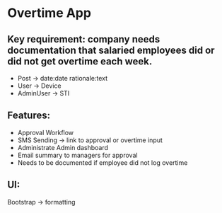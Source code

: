 # Overtime App

## Key requirement: company needs documentation that salaried employees did or did not get overtime each week.
- Post -> date:date rationale:text
- User -> Device
- AdminUser -> STI

## Features:
- Approval Workflow
- SMS Sending -> link to approval or overtime input
- Administrate Admin dashboard
- Email summary to managers for approval
- Needs to be documented if employee did not log overtime
 
## UI: 
Bootstrap -> formatting
